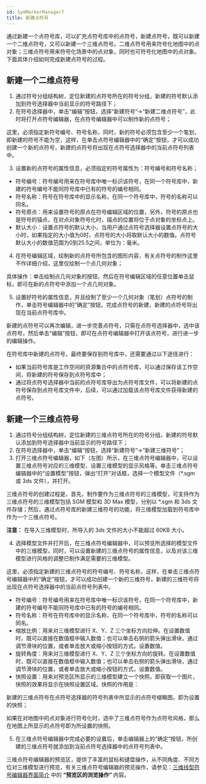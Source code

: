 ```yaml
---
id: SymMarkerManager7
title: 新建点符号
---
```

通过新建一个点符号库，可以扩充点符号库中的点符号，新建点符号，既可以新建一个二维点符号，又可以新建一个三维点符号。二维点符号用来符号化地图中的点对象；三维点符号用来符号化场景中的点对象，同时也可符号化地图中的点对象。下面具体介绍如何完成新建点符号的过程。

## 新建一个二维点符号

1. 通过符号分组结构树，定位新建的点符号所在的符号分组，新建的符号默认添加到符号选择器中当前显示的符号路径下；
2. 在符号选择器中，单击“编辑”按钮，选择“新建符号”->“新建二维点符号”，此时将打开点符号编辑器，在点符号编辑器中可以制作新的点符号； 

这里，必须指定新符号编号、符号名称，同时，新的符号必须包含至少一个笔划，即新建的符号不能为空，这样，在单击点符号编辑器中的“确定”按钮，才可以成功创建一个新的点符号，新建的点符号将出现在点符号选择器中的当前点符号列表中。

3. 设置新的点符号的属性信息，必须指定的符号属性为：符号编号和符号名称； 
* 符号编号：符号编号用来在符号库中唯一标识该符号，在同一个符号库中，新建的符号编号不能同符号库中已有的符号的编号相同。
* 符号名称：符号在符号库中的显示名称，在同一个符号库中，符号的名称可以同名。
* 符号原点：用来设置符号的原点在符号编辑区域的位置，另外，符号的原点也是符号的锚点，在对点对象符号化时，描点的位置将位于点对象的坐标点上。
* 默认大小：设置点符号的默认大小，当用户通过点符号选择器设置点符号的大小时，如果指定的大小值为0时，点符号的大小将取默认大小的数值。点符号默认大小的数值范围为0到25.5之间，单位为：毫米。
4. 在符号编辑区域，绘制新的点符号所包含的图形内容，有关点符号的制作这里不作详细介绍，这里仅绘制一个点几何对象； 

具体操作：单击绘制点几何对象的按钮，然后在符号编辑区域的任意位置单击鼠标，即可在新的点符号中添加一个点几何对象。

5. 设置好符号的属性信息，并且绘制了至少一个几何对象（笔划）点符号的制作，单击符号编辑器中的“确定”按钮，完成点符号的新建，新建的点符号将出现在当前点符号库中。 

新建的点符号可以再次编辑，进一步完善点符号，只需在点符号选择器中，选中该点符号，然后单击“编辑”按钮，即可在点符号编辑器中打开该点符号，进行进一步的编辑操作。

在符号库中新建的点符号，最终要保存到符号库中，还需要通过以下途径进行：

* 如果当前符号库是工作空间的资源集合中的点符号库，可以通过保存该工作空间，将新建的符号保存到点符号库中；
* 通过将点符号选择器中当前的点符号库导出为点符号库文件，可以将新建的点符号保存到点符号库文件中，后续，可以通过加载该点符号库文件获得新建的点符号。

## 新建一个三维点符号

1. 通过符号分组结构树，定位新建的三维点符号所在的符号分组，新建的符号默认添加到符号选择器中当前显示的符号路径下；
2. 在符号选择器中，单击“编辑”按钮，选择“新建符号”->“新建三维符号”； 
3. 打开三维点符号编辑器，如下（左图）所示，在三维点符号编辑器中，可以设置三维点符号对应的三维模型、设置三维模型的显示风格等。单击三维点符号编辑器中的“设置模型”按钮，弹出“打开”对话框，选择一个模型文件（*.sgm 或 3ds 文件），并打开。 

三维点符号的创建过程是，首先，制作要作为三维点符号的三维模型，可支持作为三维点符号的三维模型包括 SGM 模型和 3D Max 模型，分别以 *.sgm 和
3ds 文件存储；然后，通过点符号库的新建三维符号的功能，将三维模型加载到符号库中作为一个三维点符号。

**注意：** 在导入三维模型时，所导入的 3ds 文件的大小不能超过 60KB 大小。

4. 选择模型文件并打开后，在三维点符号编辑器中，可以预览所选择的模型文件中的三维模型，同时，可以设置新建的三维点符号的属性信息，以及对该三维模型进行风格的调整已制作满足需要的三维模型。 

这里，必须指定新建的三维点符号的符号编号、符号名称，这样，在单击三维点符号编辑器中的“确定”按钮，才可以成功创建一个新的三维符号，新建的三维符号将出现在点符号选择器中的当前点符号列表中。

* 符号编号：符号编号用来在符号库中唯一标识该符号，在同一个符号库中，新建的符号编号不能同符号库中已有的符号的编号相同。
* 符号名称：符号在符号库中的显示名称，在同一个符号库中，符号的名称可以同名。
* 缩放比例：用来对三维模型进行 X、Y、Z 三个坐标方向拉伸。在设置数值时，既可以直接在数值框中输入数值；也可以单击右侧的箭头弹出滑块，通过调节滑块的位置，或者单击放大或缩小按钮的方式，设置数值。
* 旋转角度：用来对三维模型进行 X、Y、Z 三个坐标方向的旋转。在设置数值时，既可以直接在数值框中输入数值；也可以单击右侧的箭头弹出滑块，通过调节滑块的位置，或者单击放大或缩小按钮的方式，设置数值。
* 快照设置：用来对预览区所显示的三维模型建立一个快照，即获取一个图片，快照的效果将显示在快照设置区域。快照的作用是： 

新建的三维点符号在点符号选择器的符号列表中所显示的点符号缩略图，即为设置的快照；

如果在对地图中的点对象进行符号化时，选中了三维点符号作为点符号风格，那么在地图上所显示的点符号即为所设置的快照。

5. 在三维点符号编辑器中完成必要的设置后，单击编辑器上的“确定”按钮，所创建的三维点符号就添加到当前点符号选择器中的点符号列表中。



三维点符号编辑器的预览区，提供了丰富的鼠标和键盘操作，从不同角度、不同方位对三维模型进行预览，有关三维点符号编辑器的预览操作，请参见：[三维线型符号编辑器界面简介](SymLine3DEditor2.html)
中的 **“预览区的浏览操作”** 内容。

